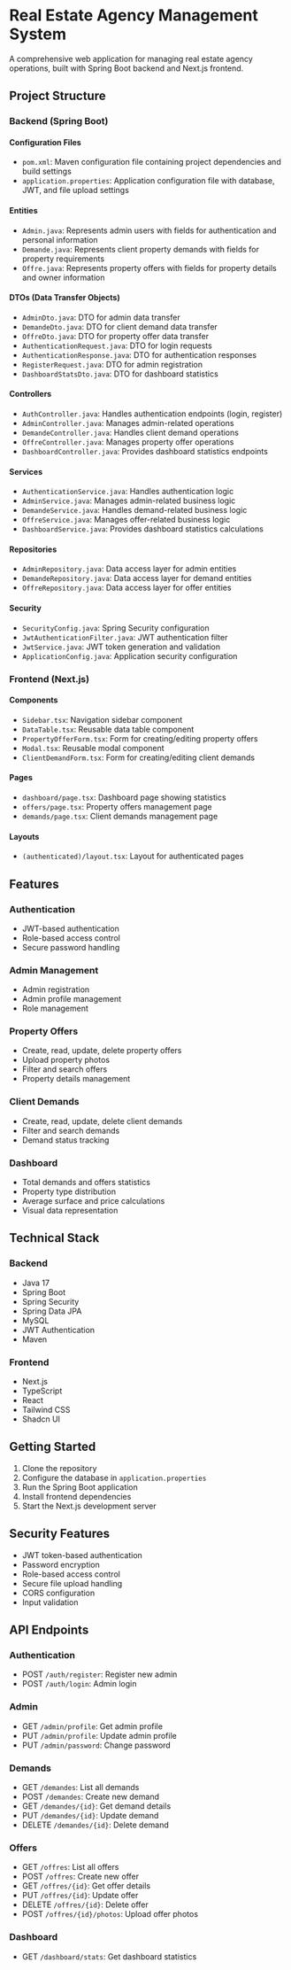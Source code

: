 # Real Estate Agency Management System

A comprehensive web application for managing real estate agency operations, built with Spring Boot backend and Next.js frontend.

## Project Structure

### Backend (Spring Boot)

#### Configuration Files
- `pom.xml`: Maven configuration file containing project dependencies and build settings
- `application.properties`: Application configuration file with database, JWT, and file upload settings

#### Entities
- `Admin.java`: Represents admin users with fields for authentication and personal information
- `Demande.java`: Represents client property demands with fields for property requirements
- `Offre.java`: Represents property offers with fields for property details and owner information

#### DTOs (Data Transfer Objects)
- `AdminDto.java`: DTO for admin data transfer
- `DemandeDto.java`: DTO for client demand data transfer
- `OffreDto.java`: DTO for property offer data transfer
- `AuthenticationRequest.java`: DTO for login requests
- `AuthenticationResponse.java`: DTO for authentication responses
- `RegisterRequest.java`: DTO for admin registration
- `DashboardStatsDto.java`: DTO for dashboard statistics

#### Controllers
- `AuthController.java`: Handles authentication endpoints (login, register)
- `AdminController.java`: Manages admin-related operations
- `DemandeController.java`: Handles client demand operations
- `OffreController.java`: Manages property offer operations
- `DashboardController.java`: Provides dashboard statistics endpoints

#### Services
- `AuthenticationService.java`: Handles authentication logic
- `AdminService.java`: Manages admin-related business logic
- `DemandeService.java`: Handles demand-related business logic
- `OffreService.java`: Manages offer-related business logic
- `DashboardService.java`: Provides dashboard statistics calculations

#### Repositories
- `AdminRepository.java`: Data access layer for admin entities
- `DemandeRepository.java`: Data access layer for demand entities
- `OffreRepository.java`: Data access layer for offer entities

#### Security
- `SecurityConfig.java`: Spring Security configuration
- `JwtAuthenticationFilter.java`: JWT authentication filter
- `JwtService.java`: JWT token generation and validation
- `ApplicationConfig.java`: Application security configuration

### Frontend (Next.js)

#### Components
- `Sidebar.tsx`: Navigation sidebar component
- `DataTable.tsx`: Reusable data table component
- `PropertyOfferForm.tsx`: Form for creating/editing property offers
- `Modal.tsx`: Reusable modal component
- `ClientDemandForm.tsx`: Form for creating/editing client demands

#### Pages
- `dashboard/page.tsx`: Dashboard page showing statistics
- `offers/page.tsx`: Property offers management page
- `demands/page.tsx`: Client demands management page

#### Layouts
- `(authenticated)/layout.tsx`: Layout for authenticated pages

## Features

### Authentication
- JWT-based authentication
- Role-based access control
- Secure password handling

### Admin Management
- Admin registration
- Admin profile management
- Role management

### Property Offers
- Create, read, update, delete property offers
- Upload property photos
- Filter and search offers
- Property details management

### Client Demands
- Create, read, update, delete client demands
- Filter and search demands
- Demand status tracking

### Dashboard
- Total demands and offers statistics
- Property type distribution
- Average surface and price calculations
- Visual data representation

## Technical Stack

### Backend
- Java 17
- Spring Boot
- Spring Security
- Spring Data JPA
- MySQL
- JWT Authentication
- Maven

### Frontend
- Next.js
- TypeScript
- React
- Tailwind CSS
- Shadcn UI

## Getting Started

1. Clone the repository
2. Configure the database in `application.properties`
3. Run the Spring Boot application
4. Install frontend dependencies
5. Start the Next.js development server

## Security Features
- JWT token-based authentication
- Password encryption
- Role-based access control
- Secure file upload handling
- CORS configuration
- Input validation

## API Endpoints

### Authentication
- POST `/auth/register`: Register new admin
- POST `/auth/login`: Admin login

### Admin
- GET `/admin/profile`: Get admin profile
- PUT `/admin/profile`: Update admin profile
- PUT `/admin/password`: Change password

### Demands
- GET `/demandes`: List all demands
- POST `/demandes`: Create new demand
- GET `/demandes/{id}`: Get demand details
- PUT `/demandes/{id}`: Update demand
- DELETE `/demandes/{id}`: Delete demand

### Offers
- GET `/offres`: List all offers
- POST `/offres`: Create new offer
- GET `/offres/{id}`: Get offer details
- PUT `/offres/{id}`: Update offer
- DELETE `/offres/{id}`: Delete offer
- POST `/offres/{id}/photos`: Upload offer photos

### Dashboard
- GET `/dashboard/stats`: Get dashboard statistics 